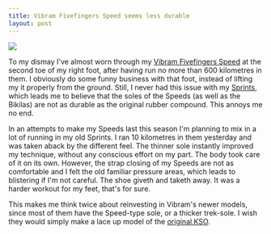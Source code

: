 ```yaml
---
title: Vibram Fivefingers Speed seems less durable
layout: post
---
```


<img src="http://swedishpixels.com/bilder/vvfspeedwear.jpg" />

To my dismay I've almost worn through my [Vibram Fivefingers Speed][1] at the second toe of my right foot, after having run no more than 600 kilometres in them. I obviously do some funny business with that foot, instead of lifting my it properly from the ground. Still, I never had this issue with my [Sprints][2], which leads me to believe that the soles of the Speeds (as well as the Bikilas) are not as durable as the original rubber compound. This annoys me no end.

In an attempts to make my Speeds last this season I'm planning to mix in a lot of running in my old Sprints. I ran 10 kilometres in them yesterday and was taken aback by the different feel. The thinner sole instantly improved my technique, without any conscious effort on my part. The body took care of it on its own. However, the strap closing of my Speeds are not as comfortable and I felt the old familiar pressure areas, which leads to blistering if I'm not careful. The shoe giveth and taketh away. It was a harder workout for my feet, that's for sure.

This makes me think twice about reinvesting in Vibram's newer models, since most of them have the Speed-type sole, or a thicker trek-sole. I wish they would simply make a lace up model of the [original KSO][3].

[1]: http://birthdayshoes.com/speed:
[2]: http://birthdayshoes.com/sprint:
[3]: http://birthdayshoes.com/kso: